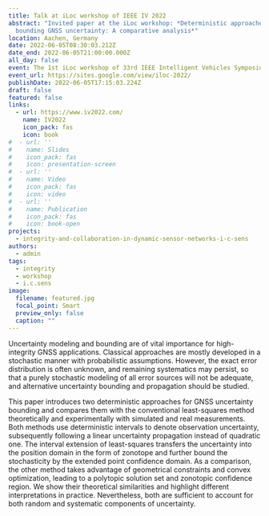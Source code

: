 ```yaml
---
title: Talk at iLoc workshop of IEEE IV 2022
abstract: "Invited paper at the iLoc workshop: *Deterministic approaches for
  bounding GNSS uncertainty: A comparative analysis*"
location: Aachen, Germany
date: 2022-06-05T08:30:03.212Z
date_end: 2022-06-05T21:00:00.000Z
all_day: false
event: The 1st iLoc workshop of 33rd IEEE Intelligent Vehicles Symposium
event_url: https://sites.google.com/view/iloc-2022/
publishDate: 2022-06-05T17:15:03.224Z
draft: false
featured: false
links:
  - url: https://www.iv2022.com/
    name: IV2022
    icon_pack: fas
    icon: book
#  - url: ''
#    name: Slides
#    icon_pack: fas
#    icon: presentation-screen
#  - url: ''
#    name: Video
#    icon_pack: fas
#    icon: video
#  - url: ''
#    name: Publication
#    icon_pack: fas
#    icon: book-open
projects:
  - integrity-and-collaboration-in-dynamic-sensor-networks-i-c-sens
authors:
  - admin
tags:
  - integrity
  - workshop
  - i.c.sens
image:
  filename: featured.jpg
  focal_point: Smart
  preview_only: false
  caption: ""
---
```

Uncertainty modeling and bounding are of vital importance for high-integrity GNSS applications. Classical approaches are mostly developed in a stochastic manner with probabilistic assumptions. However, the exact error distribution is often unknown, and remaining systematics may persist, so that a purely stochastic modeling of all error sources will not be adequate, and alternative uncertainty bounding and propagation should be studied. 

This paper introduces two deterministic approaches for GNSS uncertainty bounding and compares them with the conventional least-squares method theoretically and experimentally with simulated and real measurements. Both methods use  deterministic intervals to denote observation uncertainty, subsequently following a linear uncertainty propagation instead of quadratic one. The interval extension of least-squares transfers the uncertainty into the position domain in the form of zonotope and further bound the stochasticity by the extended point confidence domain. As a comparison, the other method takes advantage of geometrical constraints and convex optimization, leading to a polytopic solution set and zonotopic confidence region. We show their theoretical similarities and highlight different interpretations in practice. Nevertheless, both are sufficient to account for both random and systematic components of uncertainty.
